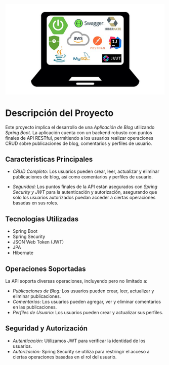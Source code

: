 ![Imagen blog app](imagen.jpg)


# Descripción del Proyecto

Este proyecto implica el desarrollo de una *Aplicación de Blog* utilizando *Spring Boot*. La aplicación cuenta con un backend robusto con puntos finales de API RESTful, permitiendo a los usuarios realizar operaciones CRUD sobre publicaciones de blog, comentarios y perfiles de usuario.

## Características Principales

- *CRUD Completo:* Los usuarios pueden crear, leer, actualizar y eliminar publicaciones de blog, así como comentarios y perfiles de usuario.

- *Seguridad:* Los puntos finales de la API están asegurados con *Spring Security y JWT* para la autenticación y autorización, asegurando que solo los usuarios autorizados puedan acceder a ciertas operaciones basadas en sus roles.

## Tecnologías Utilizadas

- Spring Boot
- Spring Security
- JSON Web Token (JWT)
- JPA
- Hibernate

## Operaciones Soportadas

La API soporta diversas operaciones, incluyendo pero no limitado a:

- *Publicaciones de Blog:* Los usuarios pueden crear, leer, actualizar y eliminar publicaciones.
- *Comentarios:* Los usuarios pueden agregar, ver y eliminar comentarios en las publicaciones.
- *Perfiles de Usuario:* Los usuarios pueden crear y actualizar sus perfiles.

## Seguridad y Autorización

- *Autenticación:* Utilizamos JWT para verificar la identidad de los usuarios.
- *Autorización:* Spring Security se utiliza para restringir el acceso a ciertas operaciones basadas en el rol del usuario.
